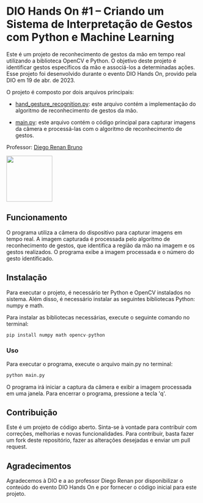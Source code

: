 # DIO Hands On #1 – Criando um Sistema de Interpretação de Gestos com Python e Machine Learning
Este é um projeto de reconhecimento de gestos da mão em tempo real utilizando a biblioteca OpenCV e Python. O objetivo deste projeto é identificar gestos específicos da mão e associá-los a determinadas ações. Esse projeto foi desenvolvido durante o evento DIO Hands On, provido pela DIO em 19 de abr. de 2023.

O projeto é composto por dois arquivos principais:

- [hand_gesture_recognition.py](./hand_gesture_recognition.py): este arquivo contém a implementação do algoritmo de reconhecimento de gestos da mão.

- [main.py](./main.py): este arquivo contém o código principal para capturar imagens da câmera e processá-las com o algoritmo de reconhecimento de gestos.

Professor: [Diego Renan Bruno](https://github.com/diegobrunoDIO)

<a href="https://www.dio.me/"><img src="https://hermes.digitalinnovation.one/assets/diome/logo-full.svg" align="center" height="120" width="120" ></a> <br>

## Funcionamento
O programa utiliza a câmera do dispositivo para capturar imagens em tempo real. A imagem capturada é processada pelo algoritmo de reconhecimento de gestos, que identifica a região da mão na imagem e os gestos realizados. O programa exibe a imagem processada e o número do gesto identificado.

## Instalação

Para executar o projeto, é necessário ter Python e OpenCV instalados no sistema. Além disso, é necessário instalar as seguintes bibliotecas Python: numpy e math.

Para instalar as bibliotecas necessárias, execute o seguinte comando no terminal:
~~~python
pip install numpy math opencv-python
~~~

### Uso
Para executar o programa, execute o arquivo main.py no terminal:
~~~python
python main.py
~~~
O programa irá iniciar a captura da câmera e exibir a imagem processada em uma janela. Para encerrar o programa, pressione a tecla 'q'.

## Contribuição
Este é um projeto de código aberto. Sinta-se à vontade para contribuir com correções, melhorias e novas funcionalidades. Para contribuir, basta fazer um fork deste repositório, fazer as alterações desejadas e enviar um pull request.
## Agradecimentos
Agradecemos à DIO e a ao professor Diego Renan por disponibilizar o conteúdo do evento DIO Hands On e por fornecer o código inicial para este projeto.